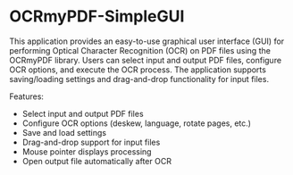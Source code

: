 # OCRmyPDF-SimpleGUI
This application provides an easy-to-use graphical user interface (GUI) for performing
Optical Character Recognition (OCR) on PDF files using the OCRmyPDF library. Users can
select input and output PDF files, configure OCR options, and execute the OCR process.
The application supports saving/loading settings and drag-and-drop functionality for
input files.

Features:
- Select input and output PDF files
- Configure OCR options (deskew, language, rotate pages, etc.)
- Save and load settings
- Drag-and-drop support for input files
- Mouse pointer displays processing
- Open output file automatically after OCR
